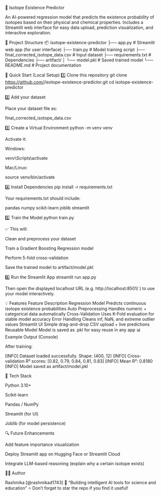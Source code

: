 🧪 Isotope Existence Predictor

An AI-powered regression model that predicts the existence probability of isotopes based on their physical and chemical properties.
Includes a Streamlit web interface for easy data upload, prediction visualization, and interactive exploration.

📁 Project Structure
📦 isotope-existence-predictor
├── app.py                         # Streamlit web app (for user interface)
├── train.py                       # Model training script
├── final_corrected_isotope_data.csv  # Input dataset
├── requirements.txt               # Dependencies
├── artifact/
│   └── model.pkl                  # Saved trained model
└── README.md                      # Project documentation

🚀 Quick Start (Local Setup)
1️⃣ Clone this repository
git clone https://github.com/<your-username>/isotope-existence-predictor.git
cd isotope-existence-predictor

2️⃣ Add your dataset

Place your dataset file as:

final_corrected_isotope_data.csv

3️⃣ Create a Virtual Environment
python -m venv venv


Activate it:

Windows:

venv\Scripts\activate


Mac/Linux:

source venv/bin/activate

4️⃣ Install Dependencies
pip install -r requirements.txt


Your requirements.txt should include:

pandas
numpy
scikit-learn
joblib
streamlit

5️⃣ Train the Model
python train.py


✅ This will:

Clean and preprocess your dataset

Train a Gradient Boosting Regression model

Perform 5-fold cross-validation

Save the trained model to artifact/model.pkl

6️⃣ Run the Streamlit App
streamlit run app.py


Then open the displayed localhost URL (e.g. http://localhost:8501/
) to use your model interactively.

💡 Features
Feature	Description
Regression Model	Predicts continuous isotope existence probabilities
Auto Preprocessing	Handles numeric + categorical data automatically
Cross-Validation	Uses K-Fold evaluation for stable model accuracy
Error Handling	Cleans inf, NaN, and extreme outlier values
Streamlit UI	Simple drag-and-drop CSV upload + live predictions
Reusable Model	Model is saved as .pkl for easy reuse in any app
📊 Example Output (Console)

After training:

[INFO] Dataset loaded successfully. Shape: (400, 12)
[INFO] Cross-validation R² scores: [0.82, 0.79, 0.84, 0.81, 0.83]
[INFO] Mean R²: 0.8180
[INFO] Model saved as artifact/model.pkl

🧠 Tech Stack

Python 3.10+

Scikit-learn

Pandas / NumPy

Streamlit (for UI)

Joblib (for model persistence)

🔍 Future Enhancements

Add feature importance visualization

Deploy Streamlit app on Hugging Face or Streamlit Cloud

Integrate LLM-based reasoning (explain why a certain isotope exists)

👨‍💻 Author

Rashmika  [@rashmikad1743]
📧 “Building intelligent AI tools for science and education”
⭐ Don’t forget to star the repo if you find it useful!